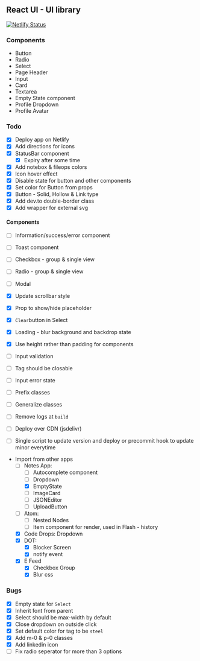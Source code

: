 ## React UI - UI library

[![Netlify Status](https://api.netlify.com/api/v1/badges/d5ec7096-2e27-46ef-b409-12f116e0bb2f/deploy-status)](https://app.netlify.com/sites/react-ui-lib/deploys)

### Components

- Button
- Radio
- Select
- Page Header
- Input
- Card
- Textarea
- Empty State component
- Profile Dropdown
- Profile Avatar

### Todo

- [x] Deploy app on Netlify
- [x] Add directions for icons
- [x] StatusBar component
  - [x] Expiry after some time
- [x] Add notebox & fileops colors
- [x] Icon hover effect
- [x] Disable state for button and other components
- [x] Set color for Button from props
- [x] Button - Solid, Hollow & Link type
- [x] Add dev.to double-border class
- [x] Add wrapper for external svg

#### Components

- [ ] Information/success/error component
- [ ] Toast component
- [ ] Checkbox - group & single view
- [ ] Radio - group & single view
- [ ] Modal

- [x] Update scrollbar style
- [x] Prop to show/hide placeholder
- [x] `Clear`button in Select
- [x] Loading - blur background and backdrop state
- [x] Use height rather than padding for components
- [ ] Input validation
- [ ] Tag should be closable
- [ ] Input error state
- [ ] Prefix classes
- [ ] Generalize classes
- [ ] Remove logs at `build`
- [ ] Deploy over CDN (jsdelivr)
- [ ] Single script to update version and deploy or precommit hook to update minor everytime

- Import from other apps
  - [ ] Notes App:
    - [ ] Autocomplete component
    - [ ] Dropdown
    - [x] EmptyState
    - [ ] ImageCard
    - [ ] JSONEditor
    - [ ] UploadButton
  - [ ] Atom:
    - [ ] Nested Nodes
    - [ ] Item component for render, used in Flash - history
  - [x] Code Drops: Dropdown
  - [x] DOT:
    - [x] Blocker Screen
    - [x] notify event
  - [x] E Feed
    - [x] Checkbox Group
    - [x] Blur css

### Bugs

- [x] Empty state for `Select`
- [x] Inherit font from parent
- [x] Select should be max-width by default
- [x] Close dropdown on outside click
- [x] Set default color for tag to be `steel`
- [x] Add m-0 & p-0 classes
- [x] Add linkedin icon
- [ ] Fix radio seperator for more than 3 options
